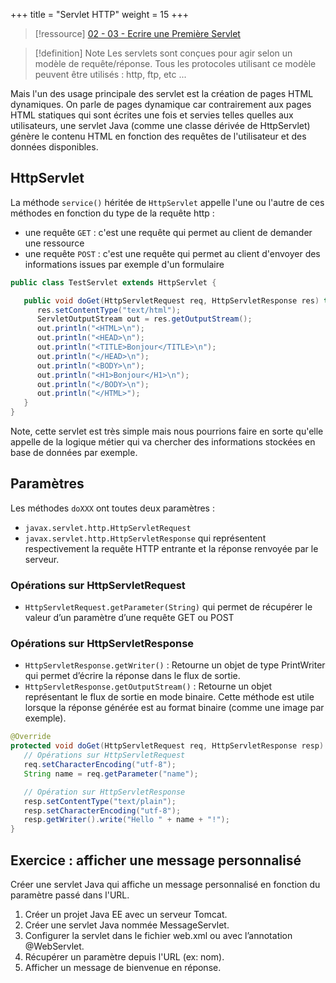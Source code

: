 +++
title = "Servlet HTTP"
weight = 15
+++

> [!ressource]
> [ 02 - 03 - Ecrire une Première Servlet ](https://youtu.be/0v3X3hGWNds?list=PLzzeuFUy_CniPG4Nj_4_lbfaejM2_ScCe)

> [!definition] Note
> Les servlets sont conçues pour agir selon un modèle de requête/réponse. Tous les protocoles utilisant ce modèle peuvent être utilisés : http, ftp, etc ...

Mais l'un des usage principale des servlet est la création de pages HTML dynamiques. On parle de pages dynamique car contrairement aux pages HTML statiques qui sont écrites une fois et servies telles quelles aux utilisateurs, une servlet Java (comme une classe dérivée de HttpServlet) génère le contenu HTML en fonction des requêtes de l'utilisateur et des données disponibles.

## HttpServlet
La méthode `service()` héritée de `HttpServlet` appelle l'une ou l'autre de ces méthodes en fonction du type de la requête http :
- une requête `GET` : c'est une requête qui permet au client de demander une ressource
- une requête `POST` : c'est une requête qui permet au client d'envoyer des informations issues par exemple d'un formulaire


```java
public class TestServlet extends HttpServlet {

   public void doGet(HttpServletRequest req, HttpServletResponse res) throws ServletException, IOException {
      res.setContentType("text/html");
      ServletOutputStream out = res.getOutputStream();
      out.println("<HTML>\n");
      out.println("<HEAD>\n");
      out.println("<TITLE>Bonjour</TITLE>\n");
      out.println("</HEAD>\n");
      out.println("<BODY>\n");
      out.println("<H1>Bonjour</H1>\n");
      out.println("</BODY>\n");
      out.println("</HTML>");
   } 
}
```

Note, cette servlet est très simple mais nous pourrions faire en sorte qu'elle appelle de la logique métier qui va chercher des informations stockées en base de données par exemple.

## Paramètres
Les méthodes `doXXX` ont toutes deux paramètres : 
- `javax.servlet.http.HttpServletRequest`
- `javax.servlet.http.HttpServletResponse` qui représentent respectivement la requête HTTP entrante et la réponse renvoyée par le serveur.

### Opérations sur HttpServletRequest
- `HttpServletRequest.getParameter(String)` qui permet de récupérer le valeur d’un paramètre d’une requête GET ou POST

### Opérations sur HttpServletResponse
- `HttpServletResponse.getWriter()` : Retourne un objet de type PrintWriter qui permet d’écrire la réponse dans le flux de sortie.
- `HttpServletResponse.getOutputStream()` : Retourne un objet représentant le flux de sortie en mode binaire. Cette méthode est utile lorsque la réponse générée est au format binaire (comme une image par exemple).

```java
@Override
protected void doGet(HttpServletRequest req, HttpServletResponse resp) throws ServletException, IOException {
   // Opérations sur HttpServletRequest
   req.setCharacterEncoding("utf-8");
   String name = req.getParameter("name");

   // Opération sur HttpServletResponse
   resp.setContentType("text/plain");
   resp.setCharacterEncoding("utf-8");
   resp.getWriter().write("Hello " + name + "!");
}
```

## Exercice : afficher une message personnalisé
Créer une servlet Java qui affiche un message personnalisé en fonction du paramètre passé dans l'URL.

1. Créer un projet Java EE avec un serveur Tomcat.
2. Créer une servlet Java nommée MessageServlet.
3. Configurer la servlet dans le fichier web.xml ou avec l’annotation @WebServlet.
4. Récupérer un paramètre depuis l'URL (ex: nom).
5. Afficher un message de bienvenue en réponse.